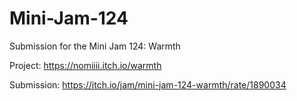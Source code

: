 # Mini-Jam-124
Submission for the Mini Jam 124: Warmth

Project: https://nomiiii.itch.io/warmth

Submission: https://itch.io/jam/mini-jam-124-warmth/rate/1890034
